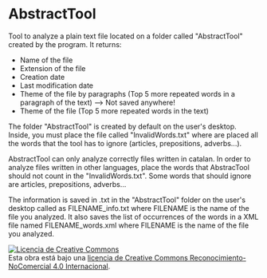 # AbstractTool
Tool to analyze a plain text file located on a folder called "AbstractTool" created by the program. It returns:
  - Name of the file
  - Extension of the file
  - Creation date
  - Last modification date
  - Theme of the file by paragraphs (Top 5 more repeated words in a paragraph of the text) --> Not saved anywhere!
  - Theme of the file (Top 5 more repeated words in the text)


The folder "AbstractTool" is created by default on the user's desktop. Inside, you must place the file called "InvalidWords.txt" where are placed all the words that the tool has to ignore (articles, prepositions, adverbs...). 

AbstractTool can only analyze correctly files written in catalan. In order to analyze files written in other languages, place the words that AbstracTool should not count in the "InvalidWords.txt". Some words that should ignore are articles, prepositions, adverbs...

The information is saved in .txt in the "AbstractTool" folder on the user's desktop called as FILENAME_info.txt where FILENAME is the name of the file you analyzed. It also saves the list of occurrences of the words in a XML file named FILENAME_words.xml where FILENAME is the name of the file you analyzed.


<a rel="license" href="http://creativecommons.org/licenses/by-nc/4.0/"><img alt="Licencia de Creative Commons" style="border-width:0" src="https://i.creativecommons.org/l/by-nc/4.0/88x31.png" /></a><br />Esta obra está bajo una <a rel="license" href="http://creativecommons.org/licenses/by-nc/4.0/">licencia de Creative Commons Reconocimiento-NoComercial 4.0 Internacional</a>.
